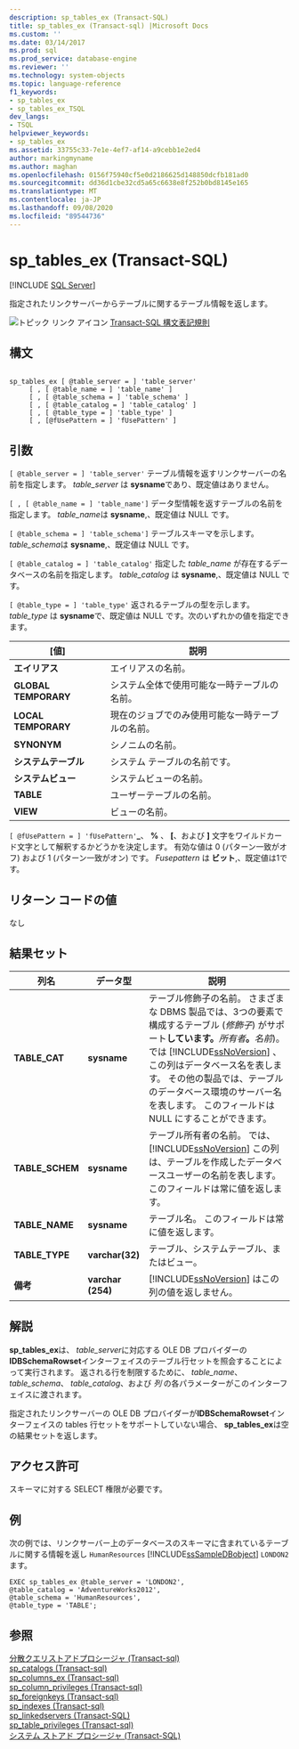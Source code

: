 ```yaml
---
description: sp_tables_ex (Transact-SQL)
title: sp_tables_ex (Transact-sql) |Microsoft Docs
ms.custom: ''
ms.date: 03/14/2017
ms.prod: sql
ms.prod_service: database-engine
ms.reviewer: ''
ms.technology: system-objects
ms.topic: language-reference
f1_keywords:
- sp_tables_ex
- sp_tables_ex_TSQL
dev_langs:
- TSQL
helpviewer_keywords:
- sp_tables_ex
ms.assetid: 33755c33-7e1e-4ef7-af14-a9cebb1e2ed4
author: markingmyname
ms.author: maghan
ms.openlocfilehash: 0156f75940cf5e0d2186625d148850dcfb181ad0
ms.sourcegitcommit: dd36d1cbe32cd5a65c6638e8f252b0bd8145e165
ms.translationtype: MT
ms.contentlocale: ja-JP
ms.lasthandoff: 09/08/2020
ms.locfileid: "89544736"
---
```

# <a name="sp_tables_ex-transact-sql"></a>sp_tables_ex (Transact-SQL)
[!INCLUDE [SQL Server](../../includes/applies-to-version/sqlserver.md)]

  指定されたリンクサーバーからテーブルに関するテーブル情報を返します。  
  
 ![トピック リンク アイコン](../../database-engine/configure-windows/media/topic-link.gif "トピック リンク アイコン") [Transact-SQL 構文表記規則](../../t-sql/language-elements/transact-sql-syntax-conventions-transact-sql.md)  
  
## <a name="syntax"></a>構文  
  
```  
  
sp_tables_ex [ @table_server = ] 'table_server'   
     [ , [ @table_name = ] 'table_name' ]   
     [ , [ @table_schema = ] 'table_schema' ]  
     [ , [ @table_catalog = ] 'table_catalog' ]   
     [ , [ @table_type = ] 'table_type' ]   
     [ , [@fUsePattern = ] 'fUsePattern' ]  
```  
  
## <a name="arguments"></a>引数  
`[ @table_server = ] 'table_server'` テーブル情報を返すリンクサーバーの名前を指定します。 *table_server* は **sysname**であり、既定値はありません。  
  
``[ , [ @table_name = ] 'table_name']`` データ型情報を返すテーブルの名前を指定します。 *table_name*は **sysname**,、既定値は NULL です。  
  
`[ @table_schema = ] 'table_schema']` テーブルスキーマを示します。 *table_schema*は **sysname**,、既定値は NULL です。  
  
`[ @table_catalog = ] 'table_catalog'` 指定した *table_name* が存在するデータベースの名前を指定します。 *table_catalog* は **sysname**,、既定値は NULL です。  
  
`[ @table_type = ] 'table_type'` 返されるテーブルの型を示します。 *table_type* は **sysname**で、既定値は NULL です。次のいずれかの値を指定できます。  
  
|[値]|説明|  
|-----------|-----------------|  
|**エイリアス**|エイリアスの名前。|  
|**GLOBAL TEMPORARY**|システム全体で使用可能な一時テーブルの名前。|  
|**LOCAL TEMPORARY**|現在のジョブでのみ使用可能な一時テーブルの名前。|  
|**SYNONYM**|シノニムの名前。|  
|**システムテーブル**|システム テーブルの名前です。|  
|**システムビュー**|システムビューの名前。|  
|**TABLE**|ユーザーテーブルの名前。|  
|**VIEW**|ビューの名前。|  
  
`[ @fUsePattern = ] 'fUsePattern'`**_**、 **%** 、 **[**、および **]** 文字をワイルドカード文字として解釈するかどうかを決定します。 有効な値は 0 (パターン一致がオフ) および 1 (パターン一致がオン) です。 *Fusepattern* は **ビット**,、既定値は1です。  
  
## <a name="return-code-values"></a>リターン コードの値  
 なし  
  
## <a name="result-sets"></a>結果セット  
  
|列名|データ型|説明|  
|-----------------|---------------|-----------------|  
|**TABLE_CAT**|**sysname**|テーブル修飾子の名前。 さまざまな DBMS 製品では、3つの要素で構成するテーブル (_修飾子_) がサポート**しています。**_所有者_**。**_名前_)。 では [!INCLUDE[ssNoVersion](../../includes/ssnoversion-md.md)] 、この列はデータベース名を表します。 その他の製品では、テーブルのデータベース環境のサーバー名を表します。 このフィールドは NULL にすることができます。|  
|**TABLE_SCHEM**|**sysname**|テーブル所有者の名前。 では、 [!INCLUDE[ssNoVersion](../../includes/ssnoversion-md.md)] この列は、テーブルを作成したデータベースユーザーの名前を表します。 このフィールドは常に値を返します。|  
|**TABLE_NAME**|**sysname**|テーブル名。 このフィールドは常に値を返します。|  
|**TABLE_TYPE**|**varchar(32)**|テーブル、システムテーブル、またはビュー。|  
|**備考**|**varchar (254)**|[!INCLUDE[ssNoVersion](../../includes/ssnoversion-md.md)] はこの列の値を返しません。|  
  
## <a name="remarks"></a>解説  
 **sp_tables_ex**は、 *table_server*に対応する OLE DB プロバイダーの**IDBSchemaRowset**インターフェイスのテーブル行セットを照会することによって実行されます。 返される行を制限するために、 *table_name*、 *table_schema*、 *table_catalog*、および *列* の各パラメーターがこのインターフェイスに渡されます。  
  
 指定されたリンクサーバーの OLE DB プロバイダーが**IDBSchemaRowset**インターフェイスの tables 行セットをサポートしていない場合、 **sp_tables_ex**は空の結果セットを返します。  
  
## <a name="permissions"></a>アクセス許可  
 スキーマに対する SELECT 権限が必要です。  
  
## <a name="examples"></a>例  
 次の例では、リンクサーバー上のデータベースのスキーマに含まれているテーブルに関する情報を返し `HumanResources` [!INCLUDE[ssSampleDBobject](../../includes/sssampledbobject-md.md)] `LONDON2` ます。  
  
```  
EXEC sp_tables_ex @table_server = 'LONDON2',   
@table_catalog = 'AdventureWorks2012',   
@table_schema = 'HumanResources',   
@table_type = 'TABLE';  
```  
  
## <a name="see-also"></a>参照  
 [分散クエリストアドプロシージャ &#40;Transact-sql&#41;](../../relational-databases/system-stored-procedures/distributed-queries-stored-procedures-transact-sql.md)   
 [sp_catalogs &#40;Transact-sql&#41;](../../relational-databases/system-stored-procedures/sp-catalogs-transact-sql.md)   
 [sp_columns_ex &#40;Transact-sql&#41;](../../relational-databases/system-stored-procedures/sp-columns-ex-transact-sql.md)   
 [sp_column_privileges &#40;Transact-sql&#41;](../../relational-databases/system-stored-procedures/sp-column-privileges-transact-sql.md)   
 [sp_foreignkeys &#40;Transact-sql&#41;](../../relational-databases/system-stored-procedures/sp-foreignkeys-transact-sql.md)   
 [sp_indexes &#40;Transact-sql&#41;](../../relational-databases/system-stored-procedures/sp-indexes-transact-sql.md)   
 [sp_linkedservers &#40;Transact-SQL&#41;](../../relational-databases/system-stored-procedures/sp-linkedservers-transact-sql.md)   
 [sp_table_privileges &#40;Transact-sql&#41;](../../relational-databases/system-stored-procedures/sp-table-privileges-transact-sql.md)   
 [システム ストアド プロシージャ &#40;Transact-SQL&#41;](../../relational-databases/system-stored-procedures/system-stored-procedures-transact-sql.md)  
  
  
